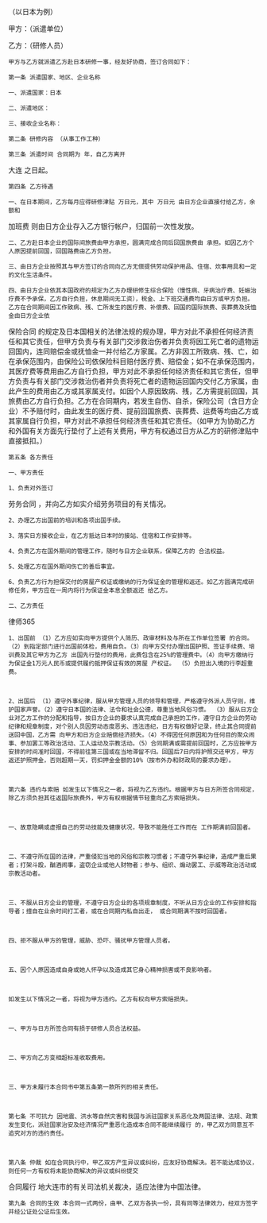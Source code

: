 
 （以日本为例） 
 
 甲方：（派遣单位） 
 
 乙方：（研修人员） 
 
    甲方与乙方就派遣乙方赴日本研修一事，经友好协商，签订合同如下： 
 
    第一条 派遣国家、地区、企业名称 
 
    一、派遣国家：日本  
 
    二、派遣地区：  
 
    三、接收企业名称：  
 
    第二条 研修内容 （从事工作工种）  
 
    第三条 派遣时间 合同期为 年，自乙方离开
大连
之日起。  
 
    第四条 乙方待遇  
 
    一、在日本期间，乙方每月应得研修津贴 万日元，其中 万日元 由日方企业直接付给乙方，余额和
加班费
则由日方企业存入乙方银行帐户，归国前一次性发放。  
 
    二、乙方赴日本企业的国际间旅费由甲方承担，圆满完成合同后回国旅费由 承担。如因乙方个人原因提前回国，回国路费由乙方负担。  
 
    三、由日方企业按照其与甲方签订的合同向乙方无偿提供劳动保护用品、住宿、炊事用具和一定的文化生活条件。  
 
    四、由日方企业依其本国政府的规定为乙方办理研修生综合保险（慢性病、牙病治疗费、妊娠治疗费不予承保，乙方自行负担，休息期间无工资），税金、上下班交通费均由日方或甲方负担。 乙方在合同期间因工作致病、残、亡所发生的医疗费、补偿费、回国的国际旅费、丧葬费及抚恤金由日方企业依
保险合同
的规定及日本国相关的法律法规的规办理，甲方对此不承担任何经济责任和其它责任，但甲方负责与有关部门交涉救治伤者并负责将因工死亡者的遗物运回国内，连同赔偿金或抚恤金一并付给乙方家属。乙方非因工所致病、残、亡，如在承保范围内，由保险公司依保险科目赔付医疗费、赔偿金；如不在承保范围内，其医疗费等费用由乙方自行负担，甲方对此不承担任何经济责任和其它责任，但甲方负责与有关部门交涉救治伤者并负责将死亡者的遗物运回国内交付乙方家属，由此产生的费用由乙方或其家属支付。如因个人原因致病、残，乙方需提前回国，其旅费由乙方自行负担。乙方在合同期内，若发生自伤、自杀，保险公司（含日方企业）不予赔付时，由此发生的医疗费、提前回国旅费、丧葬费、运费等均由乙方或其家属自行负担，甲方对此不承担任何经济责任和其它责任。（如甲方为协助乙方和外国有关方面先行垫付了上述有关费用，甲方有权通过日方从乙方的研修津贴中直接抵扣。）  
 
    第五条 各方责任  
 
    一、甲方责任  
 
    1、负责对外签订
劳务合同
，并向乙方如实介绍劳务项目的有关情况。  
 
    2、办理乙方出国前的培训和各项出国手续。  
 
    3、落实日方接收企业，在乙方抵达日本时的接站、住宿和工作安排等。  
 
    4、负责乙方在国外期间的管理工作，随时与日方企业联系，保障乙方的 合法权益。  
 
    5、处理乙方在国外期间伤亡的善后事宜。  
 
    6、负责乙方行为担保交付的房屋产权证或缴纳的行为保证金的管理和返还。如乙方圆满完成研修任务，甲方应在一周内将行为保证金本息全额返还 给乙方。  
 
    二、乙方责任  
 




 
律师365






    1、出国前 （1）乙方应如实向甲方提供个人简历、政审材料及与所在工作单位签署 的合同。（2）到指定部门进行出国前体检，费用自负。（3）向甲方交付办理出国护照、签证手续费、培训费及其它甲方为乙方 出国先行垫付的费用，此费包含在25%的管理费中。（4）向甲方缴纳行为保证金1万元人民币或提供履约抵押保证有效的房屋 产权证。 （5）负担出入境的行李超重费。  

 

    2、出国后 （1）遵守外事纪律，服从甲方管理人员的领导和管理，严格遵守外派人员守则，维护国家声誉。（2）遵守日本国的法律、法令和社会公德，尊重当地风俗习惯。 （3）服从日方企业对乙方工作的分配和指导，按日方企业的要求认真完成自己承担的工作，遵守日方企业的劳动纪律和规章制度，对个别人员因劳动态度恶劣、违法违纪，日方有权做好记录，终止其合同提前送回中国，乙方需 向甲方和日方企业赔偿经济损失。（4）不得因任何原因和为任何目的聚众闹事、参加罢工等政治活动、工人运动及宗教活动。（5）合同期满或需提前回国时，乙方应按甲方安排的时间准时回国，不得前往第三国或在当地滞留不归。回国后7日内将护照交还甲方，甲方返还护照押金，否则超期一天，罚扣押金金额的10%（按市外办和财政局的要求办理）。  

 

    第六条 违约与索赔 如发生以下情况之一者，将视为乙方违约。根据甲方与日方所签合同规定， 除乙方须负担其往返国际旅费外，甲方有权根据情节轻重向乙方索赔损失。 

 

    一、故意隐瞒或虚报自己的劳动技能及健康状况，导致不能胜任工作而在 工作期满前回国者。  

 

    二、不遵守所在国的法律，严重侵犯当地的风俗和宗教习惯者；不遵守外事纪律，造成严重后果者；打架斗殴，酗酒闹事，盗窃企业或他人财物者；参与、组织、煽动罢工、示威等政治活动或宗教活动者。  

 

    三、不服从日方企业的管理，不遵守日方企业的各项规章制度，不听从日方企业的工作安排和指导者；擅自在业余时间打工者，或在合同期内私自出走， 或合同期满不按时回国者。  

 

    四、拒不服从甲方的管理，威胁、恐吓、骚扰甲方管理人员者。  

 

    五、因个人原因造成自身或她人怀孕以及造成其它身心精神损害或不良影响者。 

 

    如发生以下情况之一者，将视为甲方违约。乙方有权向甲方索赔损失。  

 

    一、甲方与日方所签合同有损于研修人员合法权益。  

 

    二、甲方向乙方变相超标准收取费用。  

 

    三、甲方未履行本合同书中第五条第一款所列的相关责任。  

 

    第七条 不可抗力 因地震、洪水等自然灾害和我国与派驻国家关系恶化及两国法律、法规、政策发生变化，派驻国家治安及经济情况严重恶化造成本合同不能继续履行 的，甲乙双方同意互不追究对方的违约责任。  

 

    第八条 仲裁 如在合同执行中，甲乙双方产生异议或纠纷，应友好协商解决。若不能达成协议，则任何一方有权将未能协商解决的异议或纠纷提交

合同履行
地大连市的有关司法机关裁决，适应法律为中国法律。  

 

    第九条 合同的生效 本合同一式两份，由甲、乙双方各执一份，具有同等法律效力，经双方签字并经公证处公证后生效。 

 

 

 


 

 
 
 
 
 
  


  
 

  


  


  
 
 
 
 

